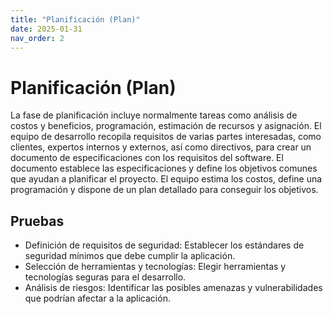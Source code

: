 ```yaml
---
title: "Planificación (Plan)"
date: 2025-01-31
nav_order: 2
---
```


# Planificación (Plan)
La fase de planificación incluye normalmente tareas como análisis de costos y beneficios, programación, estimación de recursos y asignación. El equipo de desarrollo recopila requisitos de varias partes interesadas, como clientes, expertos internos y externos, así como directivos, para crear un documento de especificaciones con los requisitos del software.
El documento establece las especificaciones y define los objetivos comunes que ayudan a planificar el proyecto. El equipo estima los costos, define una programación y dispone de un plan detallado para conseguir los objetivos.

## Pruebas

- Definición de requisitos de seguridad: Establecer los estándares de seguridad mínimos que debe cumplir la aplicación.
- Selección de herramientas y tecnologías: Elegir herramientas y tecnologías seguras para el desarrollo.
- Análisis de riesgos: Identificar las posibles amenazas y vulnerabilidades que podrían afectar a la aplicación.